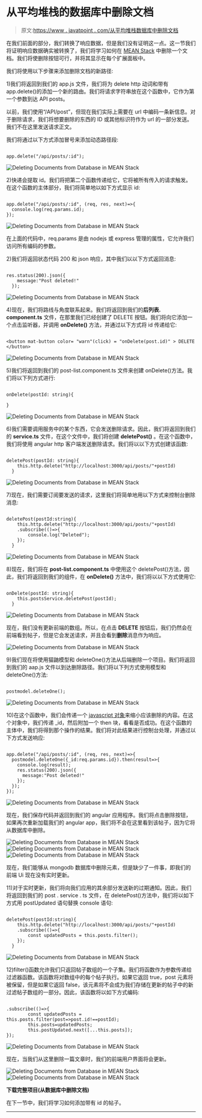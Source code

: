 # 从平均堆栈的数据库中删除文档

> 原文:[https://www . javatpoint . com/从平均堆栈数据库中删除文档](https://www.javatpoint.com/deleting-documents-from-database-in-mean-stack)

在我们前面的部分，我们转换了响应数据，但是我们没有证明这一点。这一节我们将证明响应数据确实被转换了，我们将学习如何在 [MEAN Stack](https://www.javatpoint.com/mean-stack) 中删除一个文档。我们将使删除按钮可行，并将其显示在每个扩展面板中。

我们将使用以下步骤来添加删除文档的新路径:

1)我们将返回到我们的 app.js 文件，我们将为 delete http 动词和带有 app.delete()的添加一个新的路由。我们将请求字符串放在这个函数中，它作为第一个参数到达 API posts。

以前，我们使用“/API/post”，但现在我们实际上需要在 url 中编码一条新信息。对于删除请求，我们将想要删除的东西的 ID 或其他标识符作为 url 的一部分发送。我们不在这里发送请求正文。

我们将通过以下方式添加冒号来添加动态路径段:

```

app.delete("/api/posts/:id");

```

![Deleting Documents from Database in MEAN Stack](../Images/32920e017ec1ce0b6437d14228f84019.png)

2)快递会提取 id。我们将把第二个函数传递给它，它将被所有传入的请求触发。在这个函数的主体部分，我们将简单地以如下方式显示 id:

```

app.delete("/api/posts/:id", (req, res, next)=>{
  console.log(req.params.id);
});

```

![Deleting Documents from Database in MEAN Stack](../Images/ea16de9c6db97dfb109d58de3e9cd39e.png)

在上面的代码中，req.params 是由 nodejs 或 express 管理的属性，它允许我们访问所有编码的参数。

2)我们将返回状态代码 200 和 json 响应，其中我们以以下方式返回消息:

```

res.status(200).json({
    message:"Post deleted!"
  });

```

![Deleting Documents from Database in MEAN Stack](../Images/97a49cbf7ce931c1f14990d4cc7a64c3.png)

4)现在，我们将路线与角度联系起来。我们将返回到我们的**后列表. component.ts** 文件，在那里我们已经创建了 DELETE 按钮。我们将向它添加一个点击监听器，并调用 **onDelete()** 方法，并通过以下方式将 id 传递给它:

```

<button mat-button color= "warn"(click) = "onDelete(post.id)" > DELETE </button>

```

![Deleting Documents from Database in MEAN Stack](../Images/81cf62941b7ea658d19a00733320942e.png)

5)我们将返回到我们的 post-list.component.ts 文件来创建 onDelete()方法。我们将以下列方式进行:

```

onDelete(postId: string){

}

```

![Deleting Documents from Database in MEAN Stack](../Images/388999ad688315bc7e9aa69da95f8e59.png)

6)我们需要调用服务中的某个东西，它会发送删除请求。因此，我们将返回到我们的 **service.ts** 文件，在这个文件中，我们将创建 **deletePost()** 。在这个函数中，我们将使用 angular http 客户端发送删除请求。我们将以以下方式创建该函数:

```

deletePost(postId: string){
    this.http.delete("http://localhost:3000/api/posts/"+postId)
  }

```

![Deleting Documents from Database in MEAN Stack](../Images/84a91b973dd1829cd71b003e62ee8e51.png)

7)现在，我们需要订阅要发送的请求，这里我们将简单地用以下方式来控制台删除消息:

```

deletePost(postId:string){
    this.http.delete("http://localhost:3000/api/posts/"+postId)
    .subscribe(()=>{
        console.log("Deleted");
    });
  }

```

![Deleting Documents from Database in MEAN Stack](../Images/b00944721bdeaa12a268a77af21c8284.png)

8)现在，我们将在 **post-list.component.ts** 中使用这个 deletePost()方法，因此，我们将返回到我们的组件，在 **onDelete()** 方法中，我们将以以下方式使用它:

```

onDelete(postId: string){
    this.postsService.deletePost(postId);
  }

```

![Deleting Documents from Database in MEAN Stack](../Images/d1811e23226edb4979af04aee2b1569e.png)

现在，我们没有更新前端的数组。所以，在点击 **DELETE** 按钮后，我们仍然会在前端看到帖子，但是它会发送请求，并且会看到**删除**消息作为响应。

![Deleting Documents from Database in MEAN Stack](../Images/58b2d8b4812579af24858c74153163c4.png)

9)我们现在将使用猫鼬模型和 deleteOne()方法从后端删除一个项目。我们将返回到我们的 aap.js 文件以到达删除路径。我们将以下列方式使用模型和 deleteOne()方法:

```

postmodel.deleteOne();

```

![Deleting Documents from Database in MEAN Stack](../Images/d1e6358302a71f35d20fca58a84d282d.png)

10)在这个函数中，我们会传递一个 [javascript 对象](https://www.javatpoint.com/javascript-objects)来缩小应该删除的内容。在这个对象中，我们传递 _id，然后附加一个 then 块，看看是否成功。在这个函数的主体中，我们将得到那个操作的结果。我们将对此结果进行控制台处理，并通过以下方式发送响应:

```

app.delete("/api/posts/:id", (req, res, next)=>{
  postmodel.deleteOne({_id:req.params.id}).then(result=>{
    console.log(result);
    res.status(200).json({
      message:"Post deleted!"
    });
  });
});

```

![Deleting Documents from Database in MEAN Stack](../Images/f776221b12119e221926cd30de8d77d4.png)

现在，我们保存代码并返回到我们的 angular 应用程序。我们将点击删除按钮，如果再次重新加载我们的 angular app，我们将不会在这里看到该帖子，因为它将从数据库中删除。

![Deleting Documents from Database in MEAN Stack](../Images/38000de70da3abb8c96462d4a7cb7322.png)
![Deleting Documents from Database in MEAN Stack](../Images/1550fc40089cd951432fa715d252b239.png)
![Deleting Documents from Database in MEAN Stack](../Images/d7f0ee19808f865464164e2157d29cde.png)

现在，我们能够从 mongodb 数据库中删除元素，但是缺少了一件事，即我们的前端 Ui 现在没有实时更新。

11)对于实时更新，我们将向我们应用的其余部分发送新的过期通知。因此，我们将返回到我们的 post . service . ts 文件，在 deletePost()方法中，我们将以如下方式用 postUpdated 语句替换 console 语句:

```

deletePost(postId:string){
    this.http.delete("http://localhost:3000/api/posts/"+postId)
    .subscribe(()=>{
        const updatedPosts = this.posts.filter();
    });
  }

```

![Deleting Documents from Database in MEAN Stack](../Images/1597089abbea298a2d3b95ddf12925d2.png)

12)filter()函数允许我们只返回帖子数组的一个子集。我们将函数作为参数传递给过滤器函数。该函数将对数组中的每个帖子执行。如果它返回 true，post 元素将被保留，但是如果它返回 false，该元素将不会成为我们存储在更新的帖子中的新过滤帖子数组的一部分。因此，该函数将以如下方式编码:

```

.subscribe(()=>{
        const updatedPosts = this.posts.filter(post=>post.id!==postId);
        this.posts=updatedPosts;
        this.postUpdated.next([...this.posts]);
});

```

![Deleting Documents from Database in MEAN Stack](../Images/e92c3c24dec40492db52a667003dab95.png)

现在，当我们从这里删除一篇文章时，我们的前端用户界面将会更新。

![Deleting Documents from Database in MEAN Stack](../Images/0353de56b36597fb6c1df0e215f1bad0.png)
![Deleting Documents from Database in MEAN Stack](../Images/740c50458a0c3f0e07e5ad489d05583e.png)

**下载完整项目(从数据库中删除文档)**

在下一节中，我们将学习如何添加带有 id 的帖子。

* * *